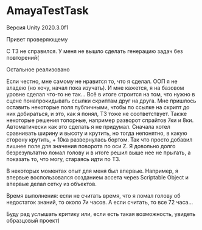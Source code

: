 # AmayaTestTask
Версия Unity 2020.3.0f1

Привет проверяющему

С ТЗ не справился. У меня не вышло сделать генерацию задач без повторений( 

Остальное реализовано

Если честно, мне самому не нравится то, что я сделал. ООП я не владею (но хочу, начал пока изучать). И мне кажется, я на базовом уровне сделал что-то не так... Всё в итоге строится на том, что нужно в сцене понапрокидывать ссылки скриптам друг на друга. Мне пришлось оставить некоторые поля публичными, чтобы по ссылке на скрипт до них добираться, и это, как я понял, ТЗ тоже не соответствует. Также некоторые решения топорные, например разворот спрайтов 7ки и 8ки. Автоматически как это сделать я не придумал. Сначала хотел сравнивать ширину и высоту и крутить, но тогда непонятно, в какую сторону крутить, + 10ка развернулась бортом. Так что просто добавил лишнее поле для значения поворота по оси Z. Я довольно долго безрезультатно ломал голову и в итоге решил выше нее не прыгать, а показать то, что могу, стараясь идти по ТЗ.

В некоторых моментах опыт для меня был впервые. Например, я впервые воспользовался созданием ассета через Scriptable Object и впервые делал сетку из объектов.

Время выполнения: если не считать время, что я ломал голову об недостаток знаний, то около 7и часов. А если считать, то все 72 часа...

Буду рад услышать критику или, если есть такая возможность, увидеть образцовый проект)
